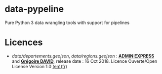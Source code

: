 # data-pypeline
Pure Python 3 data wrangling tools with support for pipelines

# Licences
* *data/departements.geojson*, *data/regions.geojson* : [**ADMIN EXPRESS**](https://www.data.gouv.fr/fr/datasets/admin-express/) and [**Grégoire DAVID**](https://github.com/gregoiredavid/france-geojson), release date : 16 Oct 2018. Licence Ouverte/Open License Version 1.0 [(en)](https://www.etalab.gouv.fr/wp-content/uploads/2014/05/Open_Licence.pdf)[(fr)](https://www.etalab.gouv.fr/wp-content/uploads/2014/05/Licence_Ouverte.pdf)

